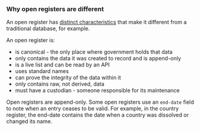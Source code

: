 ### Why open registers are different

An open register has [distinct characteristics](https://gds.blog.gov.uk/2015/10/13/the-characteristics-of-a-register/) that make it different from a traditional database, for example.

An open register is:  

* is canonical - the only place where government holds that data  
* only contains the data it was created to record and is append-only  
* is a live list and can be read by an API  
* uses standard names  
* can prove the integrity of the data within it  
* only contains raw, not derived, data  
* must have a custodian - someone responsible for its maintenance   

Open registers are append-only. Some open registers use an `end-date` field to note when an entry ceases to be valid. For example, in the country register, the end-date contains the date when a country was dissolved or changed its name.
